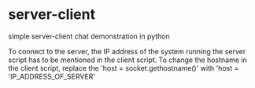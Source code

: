 # server-client
simple server-client chat demonstration in python

To connect to the server, the IP address of the system running the server script has to be mentioned in the client script.
To change the hostname in the client script, replace the 'host = socket.gethostname()' with 'host = 'IP_ADDRESS_OF_SERVER'

